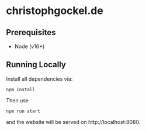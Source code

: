 # christophgockel.de

## Prerequisites

- Node (v16+)

## Running Locally

Install all dependencies via:

```
npm install
```

Then use

```
npm run start
```

and the website will be served on http://localhost:8080.
